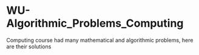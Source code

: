 # WU-Algorithmic_Problems_Computing
Computing course had many mathematical and algorithmic problems, here are their solutions
